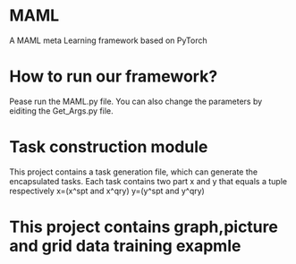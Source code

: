 # MAML
A MAML meta Learning framework based on PyTorch
# How to run our framework?
Pease run the MAML.py file.
You can also change the parameters by eiditing the Get_Args.py file.
# Task construction module
This project contains a task generation file, which can generate the encapsulated tasks.
Each task contains two part x and y that equals a tuple respectively
x=(x^spt and x^qry)
y=(y^spt and y^qry)
# This project contains graph,picture and grid data training exapmle
